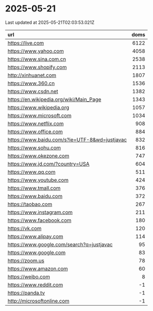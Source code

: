 # 2025-05-21

<!-- BEGIN -->
Last updated at 2025-05-21T02:03:53.021Z

url | doms
:- | -:
https://live.com | 6122
https://www.yahoo.com | 4058
https://www.sina.com.cn | 2538
https://www.shopify.com | 2113
http://xinhuanet.com | 1807
https://www.360.cn | 1536
https://www.csdn.net | 1382
https://en.wikipedia.org/wiki/Main_Page | 1343
https://www.wikipedia.org | 1057
https://www.microsoft.com | 1034
https://www.netflix.com | 908
https://www.office.com | 884
https://www.baidu.com/s?ie=UTF-8&wd=justjavac | 832
https://www.sohu.com | 816
https://www.okezone.com | 747
https://www.jd.com/?country=USA | 604
https://www.qq.com | 511
https://www.youtube.com | 424
https://www.tmall.com | 376
https://www.baidu.com | 372
https://taobao.com | 267
https://www.instagram.com | 211
https://www.facebook.com | 180
https://vk.com | 120
https://www.alipay.com | 114
https://www.google.com/search?q=justjavac | 95
https://www.google.com | 83
https://zoom.us | 78
https://www.amazon.com | 60
https://weibo.com | 8
https://www.reddit.com | -1
https://panda.tv | -1
http://microsoftonline.com | -1
<!-- END -->
